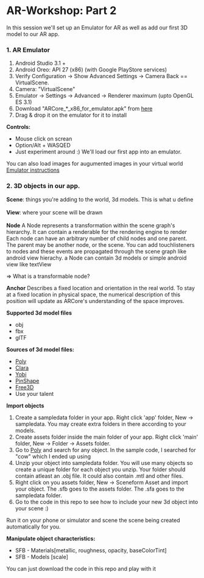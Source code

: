 # AR-Workshop:  Part 2

In this session we'll set up an Emulator for AR as well as add our first 3D model to our AR app.

### 1. AR Emulator
1. Android Studio 3.1 +
2. Android Oreo: API 27 (x86) (with Google PlayStore services)
3. Verify Configuration -> Show Advanced Settings -> Camera Back == VirtualScene.
4. Camera: "VirtualScene"
5. Emulator -> Settings -> Advanced -> Renderer maximum (upto OpenGL ES 3.1)
6. Download "ARCore_*_x86_for_emulator.apk" from [here](https://github.com/google-ar/arcore-android-sdk/releases)
7. Drag & drop it on the emulator for it to install

**Controls:**
- Mouse click on screan
- Option/Alt + WASQED
- Just experiment around :) We'll load our first app into an emulator.

You can also load images for augumented images in your virtual world
[Emulator instructions](https://developers.google.com/ar/develop/java/emulator)


### 2. 3D objects in our app.
**Scene**: things you're adding to the world, 3d models. This is what u define<br/><br/> 
**View**: where your scene will be drawn<br/><br/>
**Node** A Node represents a transformation within the scene graph's hierarchy. It can contain a renderable for the rendering engine to render 
Each node can have an arbitrary number of child nodes and one parent. The parent may be another node, or the scene.
You can add touchlisteners to nodes and these events are propagated through the scene graph like android view hierachy.
a Node can contain 3d models or simple android view like textView<br/>

=> What is a transformable node?

**Anchor** Describes a fixed location and orientation in the real world. To stay at a fixed location in physical space, the numerical description of this position will update as ARCore's understanding of the space improves.

**Supported 3d model files**
- obj
- fbx
- glTF

**Sources of 3d model files:**
- [Poly](https://poly.google.com/)
- [Clara](https://clara.io/scenes)
- [Yobi](https://www.yobi3d.com/)
- [PinShape](https://pinshape.com/)
- [Free3D](https://free3d.com/)
- Use your talent


**Import objects**
1. Create a sampledata folder in your app. 
Right click 'app' folder, New -> sampledata. 
You may create extra folders in there according to your models.
2. Create assets folder inside the main folder of your app. 
Right click 'main' folder, New -> Folder -> Assets folder.
3. Go to [Poly](https://poly.google.com/) and search for any object. 
In the sample code, I searched for "cow" which I ended up using
4. Unzip your object into sampledata folder. 
You will use many objects so create a unique folder for each object you unzip.
Your folder should contain atleast an .obj file. It could also contain .mtl and other files.
5. Right click on you assets folder, New -> Sceneform Asset and import your object. 
The .sfb goes to the assets folder.
The .sfa goes to the sampledata folder.
6. Go to the code in this repo to see how to include your new 3d object into your scene :) 

Run it on your phone or simulator and scene the scene being created automatically for you.

**Manipulate object characteristics:**
- SFB - Materials[metallic, roughness, opacity, baseColorTint]
- SFB - Models [scale]

You can just download the code in this repo and play with it
